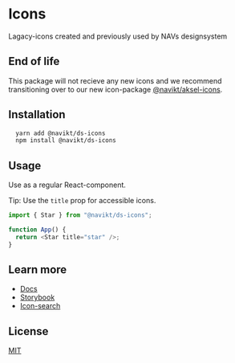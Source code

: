 # Icons

Lagacy-icons created and previously used by NAVs designsystem

## End of life

This package will not recieve any new icons and we recommend transitioning over to our new icon-package [@navikt/aksel-icons](https://npmjs.com/package/@navikt/aksel-icons).

## Installation

```bash
  yarn add @navikt/ds-icons
  npm install @navikt/ds-icons
```

## Usage

Use as a regular React-component.

Tip: Use the `title` prop for accessible icons.

```javascript
import { Star } from "@navikt/ds-icons";

function App() {
  return <Star title="star" />;
}
```

## Learn more

- [Docs](https://aksel.nav.no/komponenter)
- [Storybook](https://aksel.nav.no/storybook/)
- [Icon-search](https://aksel.nav.no/ikoner)

## License

[MIT](https://github.com/navikt/aksel/blob/main/LICENCE)

